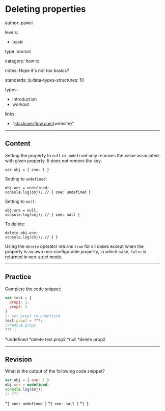 # Deleting properties
author: pawel

levels:

  - basic

type: normal

category: how to

notes: Hope it's not too basics?

standards:
  js.data-types-structures: 10

types:
  - introduction
  - workout

links:

  - "[stackoverflow.com](http://stackoverflow.com/questions/208105/how-to-remove-a-property-from-a-javascript-object){website}"

---
## Content

Setting the property to `null` or `undefined` only removes the value associated with given property. It does not remove the key.

```
var obj = { one: 1 }
```

Setting to `undefined`:

```
obj.one = undefined;
console.log(obj); // { one: undefined }
```
Setting to `null`:
```
obj.one = null;
console.log(obj); // { one: null }
```
To delete:

```
delete obj.one;
console.log(obj); // { }

```

Using the `delete` operator returns `true` for all cases except when the property is an own non-configurable property, in which case, `false` is returned in non-strict mode.

---
## Practice

Complete the code snippet:

```javascript
var test = {
  prop1: 1,
  prop2: 2
}
// set prop1 to undefined
test.prop1 = ???;
//remove prop2
??? ;
```

*undefined
*delete test.prop2
*null
*delete prop2

---
## Revision

What is the output of the following code snippet?

```javascript
var obj = { one: 1 }
obj.one = undefined;
console.log(obj);
// ???

```

*`{ one: undefined }`
*`{ one: null }`
*`{ }`
